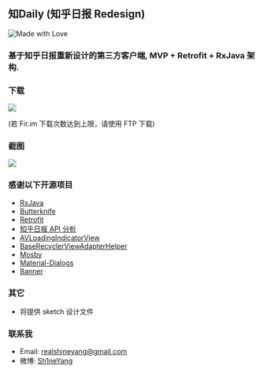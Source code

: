 ## 知Daily (知乎日报 Redesign)
![Made with Love](https://img.shields.io/badge/made%20with-%e2%9d%a4-ff69b4.svg)
### 基于知乎日报重新设计的第三方客户端, MVP + Retrofit + RxJava 架构.

### 下载
![](http://i1.piimg.com/4851/088eb577b67d55cc.jpg)

(若 Fir.im 下载次数达到上限，请使用 FTP 下载)

### 截图
![](http://i4.buimg.com/4851/f2f6c1f470997d3f.jpg)

### 感谢以下开源项目
* [RxJava](https://github.com/ReactiveX/RxJava)
* [Butterknife](https://github.com/JakeWharton/butterknife)
* [Retrofit](https://github.com/square/retrofit)
* [知乎日报 API 分析](https://github.com/izzyleung/ZhihuDailyPurify/wiki/%E7%9F%A5%E4%B9%8E%E6%97%A5%E6%8A%A5-API-%E5%88%86%E6%9E%90)
* [AVLoadingIndicatorView](https://github.com/81813780/AVLoadingIndicatorView)
* [BaseRecyclerViewAdapterHelper](https://github.com/CymChad/BaseRecyclerViewAdapterHelper)
* [Mosby](https://github.com/sockeqwe/mosby)
* [Material-Dialogs](https://github.com/afollestad/material-dialogs)
* [Banner](https://github.com/youth5201314/banner)

### 其它
 - 将提供 sketch 设计文件

### 联系我
- Email: realshineyang@gmail.com
- 微博: [Sh1neYang](http://weibo.com/RealShineYang)

